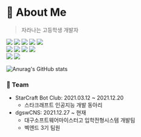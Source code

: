 # 🌱 About Me
> 자라나는 고등학생 개발자
<div>
  <img src="https://img.shields.io/badge/Java-critical?style=for-the-badge&logo=java&logoColor=white"/> 
  <img src="https://img.shields.io/badge/Python-blue?style=for-the-badge&logo=python&logoColor=white"/>
  <img src="https://img.shields.io/badge/Kotlin-blueviolet?style=for-the-badge&logo=kotlin&logoColor=white"/>
  <img src="https://img.shields.io/badge/MySQL-blue?style=for-the-badge&logo=mysql&logoColor=white"/>
  <img src="https://img.shields.io/badge/SpringBoot-green?style=for-the-badge&logo=springboot&logoColor=white"/></br>
  <img src="https://img.shields.io/badge/Postman-orange?style=for-the-badge&logo=PostMan&logoColor=white"/>
  <img src="https://img.shields.io/badge/Docker-blue?style=for-the-badge&logo=Docker&logoColor=white"/>
  <img src="https://img.shields.io/badge/Spring_Security-green?style=for-the-badge&logo=springsecurity&logoColor=white"/>
  <img src="https://img.shields.io/badge/Java_script-yellow?style=for-the-badge&logo=javascript&logoColor=white"/><br/>
  <img src="https://img.shields.io/badge/git-important?style=for-the-badge&logo=git&logoColor=white"/>
  <img src="https://img.shields.io/badge/React-skyblue?style=for-the-badge&logo=react&logoColor=white"/>
</div>

![Anurag's GitHub stats](https://github-readme-stats.vercel.app/api?username=iqpizza6349&show_icons=true&theme=cobalt)

<h3>📱 Team</h3>

* StarCraft Bot Club: 2021.03.12 ~ 2021.12.20
  * 스타크래프트 인공지능 개발 동아리
* dgswCNS: 2021.12.27 ~ 현재
  * 대구소프트웨어마이스터고 입학전형시스템 개발팀
  * 벡엔드 3기 팀원

<!---
iqpizza6349/iqpizza6349 is a ✨ special ✨ repository because its `README.md` (this file) appears on your GitHub profile.
You can click the Preview link to take a look at your changes.
--->
